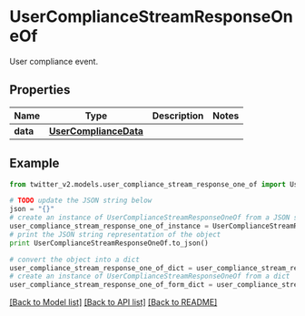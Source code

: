 # UserComplianceStreamResponseOneOf

User compliance event.

## Properties
Name | Type | Description | Notes
------------ | ------------- | ------------- | -------------
**data** | [**UserComplianceData**](UserComplianceData.md) |  | 

## Example

```python
from twitter_v2.models.user_compliance_stream_response_one_of import UserComplianceStreamResponseOneOf

# TODO update the JSON string below
json = "{}"
# create an instance of UserComplianceStreamResponseOneOf from a JSON string
user_compliance_stream_response_one_of_instance = UserComplianceStreamResponseOneOf.from_json(json)
# print the JSON string representation of the object
print UserComplianceStreamResponseOneOf.to_json()

# convert the object into a dict
user_compliance_stream_response_one_of_dict = user_compliance_stream_response_one_of_instance.to_dict()
# create an instance of UserComplianceStreamResponseOneOf from a dict
user_compliance_stream_response_one_of_form_dict = user_compliance_stream_response_one_of.from_dict(user_compliance_stream_response_one_of_dict)
```
[[Back to Model list]](../README.md#documentation-for-models) [[Back to API list]](../README.md#documentation-for-api-endpoints) [[Back to README]](../README.md)


